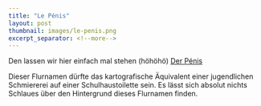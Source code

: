 ```yaml
---
title: "Le Pénis"
layout: post
thumbnail: images/le-penis.png
excerpt_separator: <!--more-->
---
```


Den lassen wir hier einfach mal stehen (höhöhö) [Der Pénis](https://s.geo.admin.ch/yrr1fykjoqjb)

Dieser Flurnamen dürfte das kartografische Äquivalent einer jugendlichen Schmiererei auf einer Schulhaustoilette sein. Es lässt sich absolut nichts Schlaues über den Hintergrund dieses Flurnamen finden. 
<!--more -->

